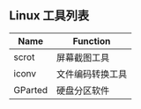 ## Linux 工具列表

| Name|Function|
|----------|----------|
|scrot|屏幕截图工具|
|iconv|文件编码转换工具|
|GParted|硬盘分区软件|
